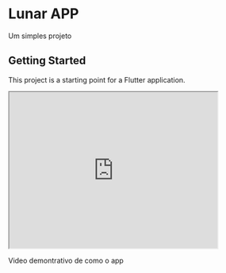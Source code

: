 # Lunar APP

Um simples projeto

## Getting Started

This project is a starting point for a Flutter application.

<html>
  <head>
    <title>Title of the document</title>
  </head>
  <body>
    <iframe width="420" height="315"
src="https://imgur.com/5YCJkKd">
</iframe>
    <p>Video demontrativo de como o app </p>
  </body>
</html>
